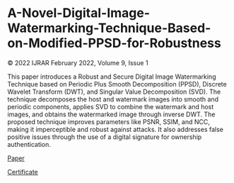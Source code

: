 # A-Novel-Digital-Image-Watermarking-Technique-Based-on-Modified-PPSD-for-Robustness
© 2022 IJRAR February 2022, Volume 9, Issue 1

This paper introduces a Robust and Secure Digital Image Watermarking Technique based on Periodic Plus Smooth Decomposition (PPSD), Discrete Wavelet Transform (DWT), and Singular Value Decomposition (SVD). The technique decomposes the host and watermark images into smooth and periodic components, applies SVD to combine the watermark and host images, and obtains the watermarked image through inverse DWT. The proposed technique improves parameters like PSNR, SSIM, and NCC, making it imperceptible and robust against attacks. It also addresses false positive issues through the use of a digital signature for ownership authentication.

[Paper](https://github.com/khushiyadav2022/A-Novel-Digital-Image-Watermarking-Technique-Based-on-Modified-PPSD-for-Robustness/blob/982eb6fbe7e985dd2b4c833bc91dee50df712bf2/IJRAR22A1739.pdf)

[Certificate]()



